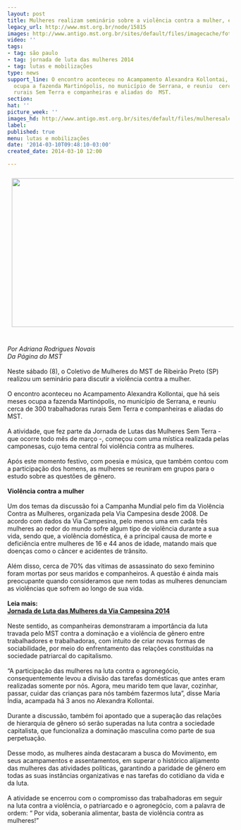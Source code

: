 ```yaml
---
layout: post
title: Mulheres realizam seminário sobre a violência contra a mulher, em SP
legacy_url: http://www.mst.org.br/node/15815
images: http://www.antigo.mst.org.br/sites/default/files/imagecache/foto_destaque/mulheresalexandraII.jpg
video: ''
tags:
- tag: são paulo
- tag: jornada de luta das mulheres 2014
- tag: lutas e mobilizações
type: news
support_line: O encontro aconteceu no Acampamento Alexandra Kollontai, que há seis  meses
  ocupa a fazenda Martinópolis, no município de Serrana, e reuniu  cerca de 300 trabalhadoras
  rurais Sem Terra e companheiras e aliadas do  MST.
section: 
hat: ''
picture_week: ''
images_hd: http://www.antigo.mst.org.br/sites/default/files/mulheresalexandraII.jpg
label: 
published: true
menu: lutas e mobilizações
date: '2014-03-10T09:48:10-03:00'
created_date: 2014-03-10 12:00

---
```

<p><img alt="" src="http://www.antigo.mst.org.br/sites/default/files/mulheresalexandraII.jpg" style="margin: 10px;" height="338" width="600"></p><p><br><em>Por Adriana Rodrigues Novais<br>Da Página do MST</em><br><br>Neste sábado (8), o Coletivo de Mulheres do MST de Ribeirão Preto (SP) realizou um seminário para discutir a violência contra a mulher. <br><br>O encontro aconteceu no Acampamento Alexandra Kollontai, que há seis meses ocupa a fazenda Martinópolis, no município de Serrana, e reuniu cerca de 300 trabalhadoras rurais Sem Terra e companheiras e aliadas do MST. <br><br>A atividade, que fez parte da Jornada de Lutas das Mulheres Sem Terra - que ocorre todo mês de março -, começou com uma mística realizada pelas camponesas, cujo tema central foi violência contra as mulheres. <br><br>Após este momento festivo, com poesia e música, que também contou com a participação dos homens, as mulheres se reuniram em grupos para o estudo sobre as questões de gênero. <br><br><strong>Violência contra a mulher<br></strong><br>Um dos temas da discussão foi a Campanha Mundial pelo fim da Violência Contra as Mulheres, organizada pela Via Campesina desde 2008. De acordo com dados da Via Campesina, pelo menos uma em cada três mulheres ao redor do mundo sofre algum tipo de violência durante a sua vida, sendo que, a violência doméstica, é a principal causa de morte e deficiência entre mulheres de 16 e 44 anos de idade, matando mais que doenças como o câncer e acidentes de trânsito. <br><br>Além disso, cerca de 70% das vítimas de assassinato do sexo feminino foram mortas por seus maridos e companheiros. A questão é ainda mais preocupante quando consideramos que nem todas as mulheres denunciam as violências que sofrem ao longo de sua vida.<br><br><strong>Leia mais:<br></strong><a href="http://www.mst.org.br/Jornada-de-Luta-das-Mulheres-da-Via-Campesina-2014"><strong>Jornada de Luta das Mulheres da Via Campesina 2014 <br></strong></a><br>Neste sentido, as companheiras demonstraram a importância da luta travada pelo MST contra a dominação e a violência de gênero entre trabalhadores e trabalhadoras, com intuito de criar novas formas de sociabilidade, por meio do enfrentamento das relações constituídas na sociedade patriarcal do capitalismo. <br><br>“A participação das mulheres na luta contra o agronegócio,  consequentemente levou a divisão das tarefas domésticas que antes eram  realizadas somente por nós. Agora, meu marido tem que lavar, cozinhar,  passar, cuidar das crianças para nós também fazermos luta”, disse Maria  Índia, acampada há 3 anos no Alexandra Kollontai.<br><br>Durante a discussão, também foi apontado  que a superação das relações de hierarquia de gênero só serão superadas na luta contra a sociedade capitalista, que funcionaliza a dominação masculina como parte de sua perpetuação.<br><br>Desse modo, as mulheres ainda destacaram a busca do Movimento, em seus acampamentos e assentamentos, em superar o histórico alijamento das mulheres das atividades políticas, garantindo a paridade de gênero em todas as suas instâncias organizativas e nas tarefas do cotidiano da vida e da luta.<br><br>A atividade se encerrou com o compromisso das trabalhadoras em seguir na luta contra a violência, o patriarcado e o agronegócio, com a palavra de ordem: “ Por vida, soberania alimentar, basta de violência contra as mulheres!”&nbsp;&nbsp;&nbsp;&nbsp;</p><p>&nbsp;</p>
